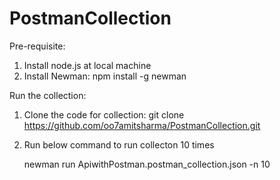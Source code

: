 # PostmanCollection
Pre-requisite:
1. Install node.js at local machine
2. Install Newman:
   npm install -g newman
 
Run the collection:
1. Clone the code for collection:
   git clone https://github.com/oo7amitsharma/PostmanCollection.git
2. Run below command to run collecton 10 times

   newman run ApiwithPostman.postman_collection.json -n 10
